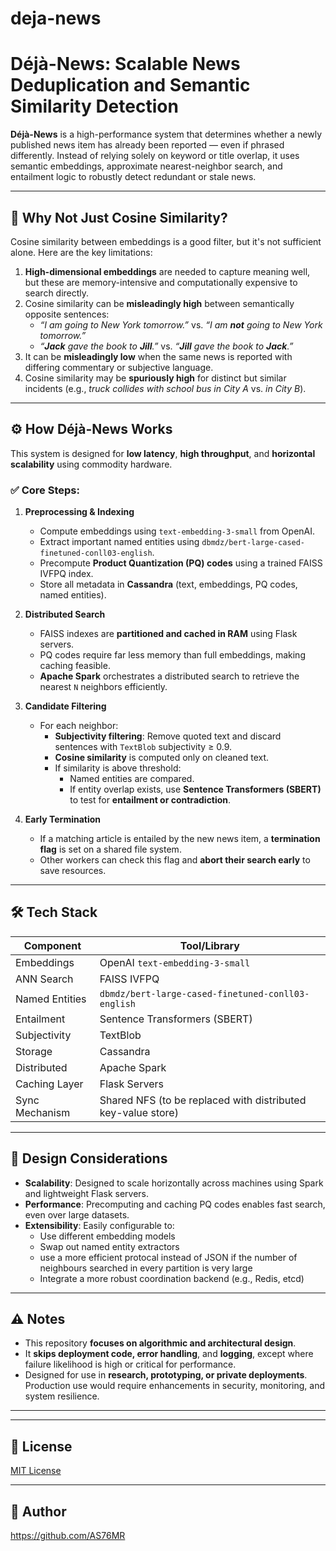 # deja-news
# Déjà-News: Scalable News Deduplication and Semantic Similarity Detection

**Déjà-News** is a high-performance system that determines whether a newly published news item has already been reported — even if phrased differently. Instead of relying solely on keyword or title overlap, it uses semantic embeddings, approximate nearest-neighbor search, and entailment logic to robustly detect redundant or stale news.

---

## 🚀 Why Not Just Cosine Similarity?

Cosine similarity between embeddings is a good filter, but it's not sufficient alone. Here are the key limitations:

1. **High-dimensional embeddings** are needed to capture meaning well, but these are memory-intensive and computationally expensive to search directly.
2. Cosine similarity can be **misleadingly high** between semantically opposite sentences:
   - _“I am going to New York tomorrow.”_ vs. _“I am **not** going to New York tomorrow.”_
   -  _“**Jack** gave the book to **Jill**.”_ vs. _“**Jill** gave the book to **Jack**.”_
3. It can be **misleadingly low** when the same news is reported with differing commentary or subjective language.
4. Cosine similarity may be **spuriously high** for distinct but similar incidents (e.g., _truck collides with school bus in City A_ vs. _in City B_).

---

## ⚙️ How Déjà-News Works

This system is designed for **low latency**, **high throughput**, and **horizontal scalability** using commodity hardware.

### ✅ Core Steps:

1. **Preprocessing & Indexing**
   - Compute embeddings using `text-embedding-3-small` from OpenAI.
   - Extract important named entities using `dbmdz/bert-large-cased-finetuned-conll03-english`.
   - Precompute **Product Quantization (PQ) codes** using a trained FAISS IVFPQ index.
   - Store all metadata in **Cassandra** (text, embeddings, PQ codes, named entities).

2. **Distributed Search**
   - FAISS indexes are **partitioned and cached in RAM** using Flask servers.
   - PQ codes require far less memory than full embeddings, making caching feasible.
   - **Apache Spark** orchestrates a distributed search to retrieve the nearest `N` neighbors efficiently.

3. **Candidate Filtering**
   - For each neighbor:
     - **Subjectivity filtering**: Remove quoted text and discard sentences with `TextBlob` subjectivity ≥ 0.9.
     - **Cosine similarity** is computed only on cleaned text.
     - If similarity is above threshold:
       - Named entities are compared.
       - If entity overlap exists, use **Sentence Transformers (SBERT)** to test for **entailment or contradiction**.

4. **Early Termination**
   - If a matching article is entailed by the new news item, a **termination flag** is set on a shared file system.
   - Other workers can check this flag and **abort their search early** to save resources.
---

## 🛠 Tech Stack

| Component     | Tool/Library |
|---------------|--------------|
| Embeddings    | OpenAI `text-embedding-3-small` |
| ANN Search    | FAISS IVFPQ |
| Named Entities| `dbmdz/bert-large-cased-finetuned-conll03-english` |
| Entailment    | Sentence Transformers (SBERT) |
| Subjectivity  | TextBlob |
| Storage       | Cassandra |
| Distributed   | Apache Spark |
| Caching Layer | Flask Servers |
| Sync Mechanism| Shared NFS (to be replaced with distributed key-value store) |

---

## 🧪 Design Considerations

- **Scalability**: Designed to scale horizontally across machines using Spark and lightweight Flask servers.
- **Performance**: Precomputing and caching PQ codes enables fast search, even over large datasets.
- **Extensibility**: Easily configurable to:
  - Use different embedding models
  - Swap out named entity extractors
  - use a more efficient protocal instead of JSON if the number of neighbours searched in every partition is very large
  - Integrate a more robust coordination backend (e.g., Redis, etcd)

---

## ⚠️ Notes

- This repository **focuses on algorithmic and architectural design**.
- It **skips deployment code, error handling**, and **logging**, except where failure likelihood is high or critical for performance.
- Designed for use in **research, prototyping, or private deployments**. Production use would require enhancements in security, monitoring, and system resilience.

---


---

## 📜 License

[MIT License](LICENSE)

---

## 👤 Author
https://github.com/AS76MR

